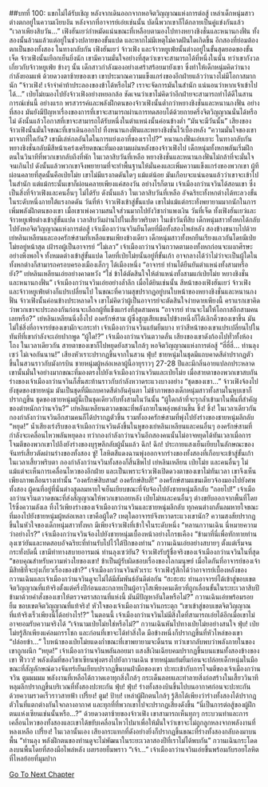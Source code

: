 ##บทที่ 100: แขกไม่ได้รับเชิญ
หลังจากเดินออกจากหอจิตวิญญาณแห่งการต่อสู้ เหล่าเด็กหนุ่มสาวต่างตกอยู่ในความเงียบงัน หลังจากที่อาจารย์เอ่ยเช่นนั้น บัดนี้พวกเขาก็ได้กลายเป็นคู่แข่งกันแล้ว
“เวลาเพียงสิบวัน...”
เฟิงฮันเยว่กำหมัดแน่นขณะที่เหลือบตามองไปทางหยางชิงชั่นและหนานกงฟั่น ทั้งสองนั้นล้วนแล้วแต่อยู่ในช่วงปลายของขั้นแปด และหากไม่มีเหตุไม่คาดฝันใดเกิดขึ้น อีกสองที่ย่อมต้องตกเป็นของทั้งสอง
ในทางกลับกัน เฟิงฮันเยว่ จ้าวเฟิง และจ้าวหยูเฟ่ยนั้นต่างอยู่ในขั้นสุดยอดของขั้นเจ็ด จ้าวเฟิงนั้นเยือกเย็นยิ่งนัก เขามีความมั่นใจอย่างที่สุดว่าเขาจะสามารถได้ที่หนึ่งในนั้น ทว่าเขากังวลเกี่ยวกับจ้าวหยูเฟ่ย ข้างๆ นั้น เด็กสาวกำลังมองอย่างเศร้าสร้อยมายังเขา ซึ่งทำให้เด็กหนุ่มคิดว่านางกำลังยอมแพ้
ด้วยดวงตาซ้ายของเขา เขาประมาณความแข็งแกร่งของอีกฝ่ายแล้วว่านางไม่มีโอกาสมากนัก
“จ้าวเฟิง! เจ้าจำคำท้าประลองของข้าได้หรือไม่? เราจะจัดการมันในสำนัก แน่นอนว่าหากเจ้าเข้าไปได้...” เป่ยโม่ยมองไปยังจ้าวเฟิงอย่างหยอกล้อ
ชัดเจนว่าเขาไม่คิดว่าอีกฝ่ายจะสามารถทำได้ดีในสานการณ์เช่นนี้
อย่างแรก พรสวรรค์และพลังฝึกตนของจ้าวเฟิงนั้นต่ำกว่าหยางชิงชั่นและหนานกงฟั่น อย่างที่สอง มันยังมีปัญหาเรื่องของการที่เขาจะสามารถผ่านการทดสอบได้ด้วยกายครึ่งจิตวิญญาณนั่นได้หรือไม่ ดังนั้นแล้วโอกาสที่เขาจะสามารถได้รับหนึ่งในตำแหน่งนั้นค่อนข้างต่ำ
“มันจะมีวันนั้น” เสียงของจ้าวเฟิงนั้นมั่นใจขณะที่เขาเดินออกไป ทิ้งหนานกงฟั่นและหยางชิงชั่นไว้เบื้องหลัง
“ความมั่นใจของเขามาจากที่ใดกัน? เขามีเล่ห์กลอันใดในการแย่งเอาที่ของเราไป?” หนานกงฟั่นเอ่ยเยาะ
ในทางกลับกัน หยางชิงชั่นกลับมีสีหน้าเคร่งเครียดขณะที่มองตามแผ่นหลังของจ้าวเฟิงไป
เด็กหนุ่มทั้งหกพลันเริ่มฝึกตนในวินาทีที่พวกเขากลับถึงที่พัก ในเวลาสิบวันที่เหลือ หยางชิงชั่นและหนานกงฟั่นไม่กล้าที่จะมั่นใจจนเกินไป ดังนั้นแล้วพวกเขาจึงพยายามที่จะทำพื้นฐานให้มั่นคงและเพิ่มความแข็งแกร่งของพวกเขา
ผู้ทีผ่อนคลายที่สุดนั้นคือเป่ยโม่ย เขาไม่มีแรงกดดันใดๆ แม้แต่น้อย มันเกือบจะแน่นอนแล้วว่าเขาจะเข้าไปในสำนัก แต่แม้กระนั้นเขาก็ผ่อนคลายเพียงแค่สองวัน
อย่างไรก็ตาม เจ้าเมืองกว่านจวินได้สอนเขา ซึ่งเป็นสิ่งที่จ้าวเฟิงและคนอื่นๆ ไม่ได้รับ ดังนั้นแล้ว ในเวลาสิบวันที่เหลือ อัจฉริยะทั้งหกต่างได้ทะลวงขั้นในระดับหนึ่งภายใต้แรงกดดัน
วันที่ห้า
จ้าวเฟิงเข้าสู่ขั้นแปด เขาไม่แม้แต่กระทั่งพยายามมากนักในการเพิ่มพลังฝึกตนของเขา เมื่อเขาเพ่งความสนใจส่วนมากไปยังวิชากำแพงเงิน
วันที่เจ็ด
ทั้งเฟิงฮันเยว่และจ้าวหยูเฟ่ยต่างเข้าสู่ขั้นแปด
เวลาสิบวันผ่านไปในเสี้ยวพริบตา ในเช้าวันที่สิบ เด็กหนุ่มสาวทั้งหกได้กลับไปยังหอจิตวิญญาณแห่งการต่อสู้
เจ้าเมืองกว่านจวินยืนโดยที่มือทั้งสองไพล่หลัง สองข้างขนาบไปด้วยเย่หลินเหลียนและองครักษ์สามที่เหลือแขนเพียงข้างเดียว
เด็กหนุ่มสาวทั้งหกยืนเรียงแถวกันโดยมีเป่ยโม่ยอยู่หน้าสุด เฝ้ารอผู้เป็นอาจารย์
“ไม่เลว”
เจ้าเมืองกว่านจวินกวาดตามองทั้งหกก่อนจะผงกศีรษะอย่างพึงพอใจ ทั้งหมดต่างเข้าสู่ขั้นแปด โดยที่เป่ยโม่ยนั้นอยู่ที่ขั้นเก้า
อาจกลางได้ว่าไม่ว่าจะเป็นผู้ใดในทั้งหกต่างก็สามารถครอบครองเมืองเล็กๆ ได้เมืองหนึ่ง
“อาจารย์ ท่านได้ยืนยันตำแหน่งทั้งสามหรือยัง?” เย่หลินเหลียนเอ่ยอย่างคาดหวัง
“ใช่ ข้าได้ตัดสินใจให้ตำแหน่งทั้งสามแก่เป่ยโม่ย หยางชิงชั่น และหนานกงฟั่น” เจ้าเมืองกว่านจวินเอ่ยอย่างล้ำลึก
เมื่อได้ยินเช่นนั้น สีหน้าของเฟิงฮันเยว่ จ้าวเฟิง และจ้าวหยูเฟ่ยต่างก็แปรเปลี่ยนไป ในขณะที่ความสุขปรากฏอยู่บนใบหน้าของหยางชิงชั่นและหนานกงฟั่น
จ้าวเฟิงนั้นค่อนข้างประหลาดใจ เขาไม่คิดว่าผู้เป็นอาจารย์จะตัดสินใจง่ายดายเพียงนี้ คราแรกเขาคิดว่าพวกเขาจะประลองกันก่อนจะเลือกผู้ที่แข็งแกร่งที่สุดสามคน
“อาจารย์ ท่านจะไม่ให้โอกาสอีกสามคนเลยหรือ?” เย่หลินเหลียนนิ่งอึ้งไป
องครักษ์สาม ผู้ซึ่งสูญเสียแขนไปข้างหนึ่งก็ได้เลิกคิ้วของเขาขึ้น มันไม่ใช่สิ่งที่อาจารย์ของเขามักจะกระทำ เจ้าเมืองกว่านจวินแย้มยิ้มบาง ทว่าสีหน้าของเขาแปรเปลี่ยนไปในทันทีที่เขากำลังจะเอ่ยปากพูด
“ผู้ใด!?” เจ้าเมืองกว่านจวินตวาดลั่น เสียงของเขาดังก้องไปทั่วทั้งห้องโถง
ในเวลาเดียวกัน สายตาของเขาก็ไปหยุดยังสวนใกล้ๆ หอจิตวิญญาณแห่งการต่อสู้
“ฮี่ฮี่ฮี่... ท่านลุงเซว่ ไม่เจอกันนาน!”
เสียงหัวเราะปรากฏขึ้นจากในสวน
ฟุ่บ!
ชายหนุ่มในชุดมีแถบคาดสีดำปรากฏตัวขึ้นในสวนราวกับมังกรบิน ชายหนุ่มผู้หล่อเหลาผู้นี้อายุราวๆ 27-28 ปีและมีกลิ่นอายแปลกประหลาด เขานั้นมั่นใจอย่างมากขณะที่มองตรงไปยังเจ้าเมืองกว่านจวินและเป่ยโม่ย
เมื่อสายตาของพวกเขาสบกัน ร่างของเจ้าเมืองกว่านจวินก็สั่นสะท้านราวกับกำลังหวาดระแวงบางอย่าง
“ชุดของเขา...”
จ้าวเฟิงจ้องไปยังชุดของชายหนุ่ม มันเป็นชุดที่มีแถบคาดสีดำอันคุ้นตา ไม่ช้าภาพของเด็กหนุ่มสาวทั้งสามในหุบเขาก็ปรากฏขึ้น
ชุดของชายหนุ่มผู้นี้เป็นชุดเดียวกับทั้งสามในวันนั้น
“ผู้ใดกล้าที่จะรุกล้ำเข้ามาในพื้นที่สำคัญของตำหนักกว่านจวิน?” เย่หลินเหลียนตวาดขณะที่พลังภายในพลุ่งพล่านขึ้น
ชิ้ง! ชิ้ง!
ในเวลาเดียวกัน กองกำลังกว่านจวินอีกสามคนก็ได้ปรากฏตัวขึ้น รวมทั้งองครักษ์สามที่พุ่งไปยังร่างของชายหนุ่มลึกลับ
“หยุด!”
น้ำเสียงเร่งรีบของเจ้าเมือกว่านจวินดังขึ้นในหูของเย่หลินเหลียนและคนอื่นๆ องครักษ์สามที่กำลังจะเคลื่อนไหวพลันหยุดลง ทว่ากองกำลังกว่านจวินอีกสองคนนั้นไม่อาจหยุดได้ทันเวลาเมื่อการโจมตีของพวกเขาไปถึงยังร่างของบุรุษลึกลับผู้นั้นแล้ว
ฉึก! ฉึก!
ประกายแสงเย็นเยียบในลักษณะของจันทร์เสี้ยวตัดผ่านร่างของทั้งสอง
ซู่!
โลหิตสีแดงฉานพุ่งออกจากร่างของทั้งสองที่เกือบจะเข้าสู่ขั้นเก้า ในเวลาเสี้ยวพริบตา กองกำลังกว่านจวินทั้งสองก็สิ้นชีพไป
เย่หลินเหลียน เป่ยโม่ย และคนอื่นๆ ไม่แม้แต่จะเห็นการเคลื่อนไหวของอีกฝ่าย และเป็นเพราะจ้าวเฟิงเปิดดวงตาของเขาไม่ทันเวลา เขาจึงเห็นเพียงภาพเลือนรางเท่านั้น
“องครักษ์สิบสาม! องครักษ์สิบสี่!” องครักษ์สามแขนเดียวจ้องมองไปยังศพทั้งสอง
ผู้คนที่อยู่ที่นั่นต่างสูดลมหายใจเย็นเยียบขณะที่จับจ้องไปยังชายหนุ่มลึกลับ
“ถอยไป!” เจ้าเมืองกว่านจวินตวาดขณะที่ส่งสัญญาณให้พวกเขาถอยหลัง
เป่ยโม่ยและคนอื่นๆ ต่างขยับออกจากพื้นที่โดยไร้ซึ่งความลังเล ทิ้งไว้เพียงร่างของเจ้าเมืองกว่านจวินและชายหนุ่มลึกลับ ทุกคนต่างกลั้นลมหายใจขณะที่มองไปยังชายหนุ่มผู้หล่อเหลา
เขาคือผู้ใด? เหตุใดอาจารย์จึงหวาดระแวงเขานัก?
ความสงสัยปรากฏขึ้นในหัวใจของเด็กหนุ่มสาวทั้งหก มีเพียงจ้าวเฟิงที่เข้าใจในระดับหนึ่ง
“หลานกวานเฉิน นี่หมายความว่าอย่างไร?” เจ้าเมืองกว่านจวินจ้องไปยังชายหนุ่มเบื้องหน้าอย่างโกรธเคือง
“ข้ามาที่นี่เพื่อทักทายท่านลุงเซว่ยันและทดสอบอัจฉริยะที่ท่านรับไปไว้ใต้ปีกของท่าน” กวานเฉินเอ่ยอย่างสบายๆ
ตั้งแต่เริ่มจนกระทั่งบัดนี้ เขามีท่าทางสบายอารมณ์
ท่านลุงเซว่ยัน?
จ้าวเฟิงรับรู้ชื่อจริงของเจ้าเมืองกว่านจวินในที่สุด
“ขอบคุณสำหรับความห่วงใยของเขา! ข้าเป็นผู้รับผิดชอบเรื่องของโลกมนุษย์ เมื่อใดกันที่อาจารย์ของเจ้ามีสิทธิที่จะยุ่งเกี่ยวเรื่องของข้า?” เจ้าเมืองกว่านจวินหัวเราะ
จ้าวเฟิงรู้สึกได้ว่าอาจารย์เบื้องหลังของกวานเฉินและเจ้าเมืองกว่านจวินดูจะไม่ได้มีสัมพันธ์อันดีต่อกัน
“ฮะฮะฮะ ท่านอาจารย์ได้เข้าสู่ขอบเขตจิตวิญญาณที่แท้จริงตั้งแต่ครึ่งปีก่อนและกลายเป็นผู้อาวุโสเพียงคนเดียวที่ถูกเลื่อนขั้นในระยะเวลาสิบปี ข้ามาด้วยคำสั่งของเขาให้ตรวจตราสถานที่แห่งนี้ มันมีปัญหาอันใดหรือไม่?” กวานเฉินเอ่ยพร้อมรอยยิ้ม
ขอบเขตจิตวิญญาณที่แท้จริง!
หัวใจของเจ้าเมืองกว่านจวินกระตุก
“เขาเข้าสู่ขอบเขตจิตวิญญาณที่แท้จริงเร็วเพียงนี้ได้อย่างไร!?”
ในตอนนี้ เจ้าเมืองกว่านจวินไม่มีสิ่งใดที่สามารถเอ่ยได้อีกเมื่อเขาไม่อาจยอมรับความจริงได้
“เจ้านามเป่ยโม่ยใช่หรือไม่?” กวานเฉินหันไปทางเป่ยโม่ยอย่างสนใจ
ฟุ่บ!
เป่ยโม่ยรู้สึกเพียงแค่ลมกรรโชก และก่อนที่เขาจะได้ทำสิ่งใด มือข้างหนึ่งก็ปรากฏขึ้นที่หัวไหล่ของเขา
“ปล่อยข้า...” ใบหน้าของเป่ยโม่ยแดงก่ำขณะที่เขาพยายามจะดิ้นรน ทว่าเขากลับพบว่าพลังภายในของเขาถูกผนึก
“หยุด!”
เจ้าเมืองกว่านจวินพลันลอยมา แสงสีเงินเฉียบคมปรากฏขึ้นบนแขนทั้งสองข้างของเขา
ฟิ้ววว!
พลังเต็มที่ของวิชาเซียนพุ่งตรงไปยังกวานเฉิน ชายหนุ่มแย้มยิ้มก่อนจะปล่อยเด็กหนุ่มในมือขณะที่สัญลักษณ์ดวงจันทร์เย็นเยียบปรากฏขึ้นบนฝ่ามือของเขา ปะทะเข้ากับการโจมตีของเจ้าเมืองกว่านจวิน
ตูมมมมม
พลังงานที่เหลือได้กวาดเอาทุกสิ่งใกล้ๆ กระเด็นลอยและทำลายสิ่งก่อสร้างในเสี้ยววินาที หลุมลึกปรากฏขึ้นบริเวณที่ทั้งสองปะทะกัน
ฟุ่บ! ฟุ่บ!
ร่างทั้งสองบินขึ้นไปบนอากาศก่อนจะปะทะกันด้วยความรวดเร็วราวสายฟ้า
เปรี้ยง! ตูม! ป้าบ!
เหล่าผู้ฝึกตนใกล้ๆ รู้สึกได้เพียงว่าร่างทั้งสองได้ปรากฏตัวในที่แตกต่างกันใจกลางอากาศ และทุกที่ที่พวกเขาไปจะปรากฏเสียงดังขึ้น
“นี่เป็นการต่อสู้ของผู้ฝึกตนแห่งเซียนเช่นนั้นหรือ...?”
ด้วยดวงตาซ้ายของจ้าวเฟิง เขาสามารถเห็นทุกๆ กระบวนท่าและการเคลื่อนไหวของทั้งสองและเขาได้ขยับเคลื่อนไหวไปมาเพื่อให้มั่นใจว่าเขาจะไม่ถูกลูกหลงจากพลังงานที่หลงเหลือ
เปรี้ยง!
ในเวลานั้นเอง เสียงกระแทกที่ดังอย่างยิ่งก็ปรากฏขึ้นขณะที่ร่างทั้งสองกลับลงมาบนพื้น
“ท่านลุง พลังฝึกตนของท่านดูจะไม่พัฒนาในระยะเวลาสองปีที่เราไม่ได้พบกัน”
กวานเฉินกระโดดลงบนพื้นโดยที่สองมือไพล่หลัง เผยรอยยิ้มพราว
“เจ้า...” เจ้าเมืองกว่านจวินเอ่ยขึ้นพร้อมกับรอยโลหิตที่ไหลย้อยที่มุมปาก


[Go To Next Chapter]( ./101.md)